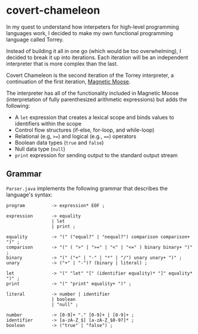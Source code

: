 # covert-chameleon

In my quest to understand how interpeters for high-level programming languages work, I decided to make my own functional programming language called Torrey.

Instead of building it all in one go (which would be too overwhelming), I decided to break it up into iterations.  Each iteration will be an independent interpreter that is more complex than the last.

Covert Chameleon is the second iteration of the Torrey interpreter, a continuation of the first iteration, [Magnetic Moose](https://github.com/MatthewKosloski/magnetic-moose).

The interpreter has all of the functionality included in Magnetic Moose (interpretation of fully parenthesized arithmetic expressions) but adds the following:

- A `let` expression that creates a lexical scope and binds values to identifiers within the scope
- Control flow structures (if-else, for-loop, and while-loop) 
- Relational (e.g, `>=`) and logical (e.g., `==`) operators
- Boolean data types (`true` and `false`)
- Null data type (`null`)
- `print` expression for sending output to the standard output stream

## Grammar

`Parser.java` implements the following grammar that describes the language's syntax:

```
program          -> expression* EOF ;

expression       -> equality 
                 | let 
                 | print ;

equality         -> "(" ("equal?" | "nequal?") comparison comparison+ ")" ;
comparison       -> "(" ( ">" | ">=" | "<" | "<=" ) binary binary+ ")" ; 
binary           -> "(" ("+" | "-" | "*" | "/") unary unary+ ")" ;
unary            -> ("+" | "-")? (binary | literal) ;

let              -> "(" "let" "[" (identifier equality)* "]" equality* ")" ;
print            -> "(" "print" equality+ ")" ;

literal          -> number | identifier 
                 | boolean 
                 | "null" ;

number           -> [0-9]+ "." [0-9]+ | [0-9]+ ;
identifier       -> [a-zA-Z_$] [a-zA-Z_$0-9?]* ;
boolean          -> ("true" | "false") ;
```